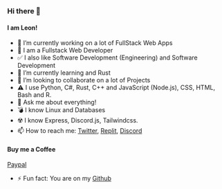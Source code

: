 ### Hi there 👋
#### I am Leon!
- 🔭 I’m currently working on a lot of FullStack Web Apps
- :dizzy: I am a Fullstack Web Developer
- :white_check_mark: I also like Software Development (Engineering) and Software Development
- 🌱 I’m currently learning and Rust
- 👯 I’m looking to collaborate on a lot of Projects
- :warning: I use Python, C#, Rust, C++ and JavaScript (Node.js), CSS, HTML, Bash and R.
- 💬 Ask me about everything!
- :bomb: I know Linux and Databases
- :radioactive: I know Express, Discord.js, Tailwindcss.
- 📫 How to reach me: 
[Twitter](https://twitter.com/Leon130109),
[Replit](https://replit.com/@Leonstudios),
[Discord](https://discord.com/users/967709849259499564)
#### Buy me a Coffee
[Paypal](https://www.paypal.com/paypalme/leonzampa)
- ⚡ Fun fact: You are on my 
[Github](https://github.com/Leon0b1101) <br>
